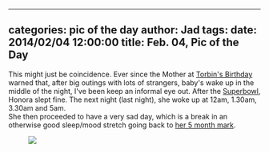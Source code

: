 
---
categories: pic of the day
author: Jad
tags: 
date: 2014/02/04 12:00:00
title: Feb. 04, Pic of the Day 
---
This might just be coincidence.  Ever since the Mother at [Torbin's Birthday](/stories/2014/01/18/torbenmas/) warned that, after
big outings with lots of strangers, baby's wake up in the middle of the night, I've been keep an informal eye out.  After the 
[Superbowl](/stories/2014/02/02/superbowl), Honora slept fine.  The next night (last night), she woke up at 12am, 1.30am, 3.30am and 5am.  
She then proceeded to have a very sad day, which is a break in an otherwise good sleep/mood stretch going back to [her 5 month mark](/stories/2014/01/22/5-months-old/).  
<figure>
<img src="/img/2014/02/04/img_1293_large.jpg" />
<figcaption></figcaption>
</figure>
